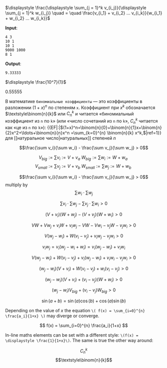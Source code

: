 
$\displaystyle \frac{\displaystyle \sum_{j = 1}^k v_{i_j}}{\displaystyle \sum_{j = 1}^k w_{i_j}} \quad = \quad \frac{v_{i_1} + v_{i_2} … v_{i_k}}{w_{i_1} + w_{i_2} … w_{i_k}}$



**Input**:

```
4 3
10 1
10 1
9000 1000
8 1
```
**Output**:

```
9.33333
```

$\displaystyle \frac{10^7}{1}$

$0.55555$

В математике `биномиальные коэффициенты` — это коэффициенты в разложении  $(1+x)^n$ по степеням `x`. Коэффициент при $x^k$ обозначается $\textstyle\binom{n}{k}$ или $\textstyle C_n^k$ и читается «биномиальный коэффициент из `n` по `k`» (или «число сочетаний из `n` по `k`», $\textstyle C_n^k$ читается как «це из `n` по `k`»):
{{EF|:|$(1+x)^n=\binom{n}{0}+\binom{n}{1}x+\binom{n}{2}x^2+\ldots+\binom{n}{n}x^n =\sum_{k=0}^{n} \binom{n}{k} x^k,$|ref=1}}
для [[натуральное число|натуральных]] степеней $n$ 

$$\frac{\sum v_i}{\sum w_i} - \frac{\sum v_j}{\sum w_j} > 0$$

$$
V_{big} := \sum v_i := V + v_a\
W_{big} := \sum w_i := W + w_a\
$$
$$
V_{small} := \sum v_j := V + v_b\
W_{small} := \sum w_j := W + w_b\
$$

$$\frac{\sum v_i}{\sum w_i} - \frac{\sum v_j}{\sum w_j} > 0$$  multiply by $${\sum w_i} \cdot {\sum w_j}$$

$$\sum v_i \cdot \sum w_j - \sum v_j \cdot \sum w_i > 0$$

$$(V+v_i)(W+w_j) - (V + v_j)(W + w_i) > 0$$

$$V W + V w_j + v_i W + v_i w_j - V W - V w_i - v_j W - v_j w_i > 0$$

$$V(w_j - w_i) + W(v_i - v_j) + v_i w_j - v_j w_i > 0$$

$$v_i w_j = v_i (w_j - w_i + w_i) = v_i (w_j - w_i) + v_i w_i$$

$$V(w_j - w_i) + W(v_i - v_j) + v_i (w_j - w_i) + v_i w_i - v_j w_i > 0$$

$$(w_j - w_i)(V + v_i) + W(v_i - v_j) + w_i(v_i - v_j) > 0$$

$$(w_j - w_i)(V + v_i) + (v_i - v_j)(W + w_i) > 0$$

$$(w_j - w_i)V_{big} + (v_i - v_j)W_{big} > 0$$


$$
\sin(a + b ) = \sin(a)\cos(b) + \cos(a)\sin(b)
$$



Depending on the value of $x$ the equation `\( f(x) = \sum_{i=0}^{n} \frac{a_i}{1+x} \)` may diverge or converge.

$$ f(x) = \sum_{i=0}^{n} \frac{a_i}{1+x} $$

In-line maths elements can be set with a different style: `\(f(x) = \displaystyle \frac{1}{1+x}\)`. The same is true the other way around:

$$\displaystyle C_n^k$$
$$\textstyle\binom{n}{k}$$